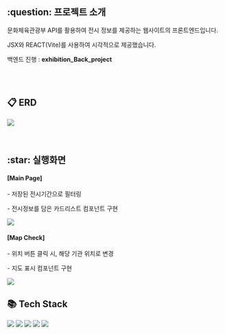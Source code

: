 <h2>:question: 프로젝트 소개</h2>
<p>문화체육관광부 API를 활용하여 전시 정보를 제공하는 웹사이트의 프론트엔드입니다.</p>
<p>JSX와 REACT(Vite)를 사용하여 시각적으로 제공했습니다.</p>
<p>백엔드 진행 : <a herf=https://github.com/Yzoraa/exhibition_Back_project><b>exhibition_Back_project</b></a></p>
<br /><br />


<h2>📋 ERD</h2>
<img src="https://github.com/user-attachments/assets/354ce055-8097-4f76-bb06-10282678a256">
<br /><br /><br />


<h2>:star: 실행화면</h2>
<h4>[Main Page]</h4>
<p>- 저장된 전시기간으로 필터링</p>
<p>- 전시정보를 담은 카드리스트 컴포넌트 구현</p>
<img src="https://github.com/user-attachments/assets/5ad442b1-4763-4a0a-b974-9ba57b3419bb" />
<br />

<h4>[Map Check]</h4>
<p>- 위치 버튼 클릭 시, 해당 기관 위치로 변경</p>
<p>- 지도 표시 컴포넌트 구현</p>
<img src="https://github.com/user-attachments/assets/e14d9385-63d6-4a1f-ae3d-d303e0e49fc8" />
<br />


<h2>📚 Tech Stack</h2>
<div>
  <img src="https://img.shields.io/badge/MySQL-4479A1?style=flat&logo=MySQL&logoColor=white" />
  <img src="https://img.shields.io/badge/NestJS-E0234E?style=flat&logo=nestjs&logoColor=white" />
  <img src="https://img.shields.io/badge/TypeScript-3178C6?style=flat&logo=typescript&logoColor=white" />
  <img src="https://img.shields.io/badge/React-20232A?style=flat&logo=react&logoColor=61DAFB"/>
  <img src="https://img.shields.io/badge/CSS-1572B6?style=flat&logo=CSS3&logoColor=white" />
</div>
